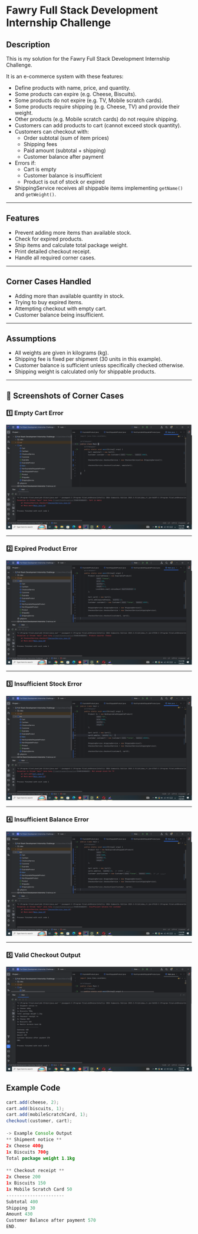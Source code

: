  # Fawry Full Stack Development Internship Challenge

## Description
This is my solution for the Fawry Full Stack Development Internship Challenge.  

It is an e-commerce system with these features:

- Define products with name, price, and quantity.
- Some products can expire (e.g. Cheese, Biscuits).
- Some products do not expire (e.g. TV, Mobile scratch cards).
- Some products require shipping (e.g. Cheese, TV) and provide their weight.
- Other products (e.g. Mobile scratch cards) do not require shipping.
- Customers can add products to cart (cannot exceed stock quantity).
- Customers can checkout with:
  - Order subtotal (sum of item prices)
  - Shipping fees
  - Paid amount (subtotal + shipping)
  - Customer balance after payment
- Errors if:
  - Cart is empty
  - Customer balance is insufficient
  - Product is out of stock or expired
- ShippingService receives all shippable items implementing `getName()` and `getWeight()`.

---

## Features
- Prevent adding more items than available stock.
- Check for expired products.
- Ship items and calculate total package weight.
- Print detailed checkout receipt.
- Handle all required corner cases.

---

## Corner Cases Handled
- Adding more than available quantity in stock.
- Trying to buy expired items.
- Attempting checkout with empty cart.
- Customer balance being insufficient.

---

## Assumptions
- All weights are given in kilograms (kg).
- Shipping fee is fixed per shipment (30 units in this example).
- Customer balance is sufficient unless specifically checked otherwise.
- Shipping weight is calculated only for shippable products.

---
## 📸 Screenshots of Corner Cases

### 1️⃣ Empty Cart Error
![Empty Cart Error](screenshots/empty_cart_error.png)

---

### 2️⃣ Expired Product Error
![Expired Product Error](screenshots/expired_product_error.png)

---

### 3️⃣ Insufficient Stock Error
![Insufficient Stock Error](screenshots/insufficient_stock_error.png)

---

### 4️⃣ Insufficient Balance Error
![Insufficient Balance Error](screenshots/insufficient_balance_error.png)

---

### 5️⃣ Valid Checkout Output
![Valid Checkout Output](screenshots/full_checkout_output.png)


## Example Code
```java
cart.add(cheese, 2);
cart.add(biscuits, 1);
cart.add(mobileScratchCard, 1);
checkout(customer, cart);

-> Example Console Output
** Shipment notice **
2x Cheese 400g
1x Biscuits 700g
Total package weight 1.1kg

** Checkout receipt **
2x Cheese 200
1x Biscuits 150
1x Mobile Scratch Card 50
----------------------
Subtotal 400
Shipping 30
Amount 430
Customer Balance after payment 570
END.

